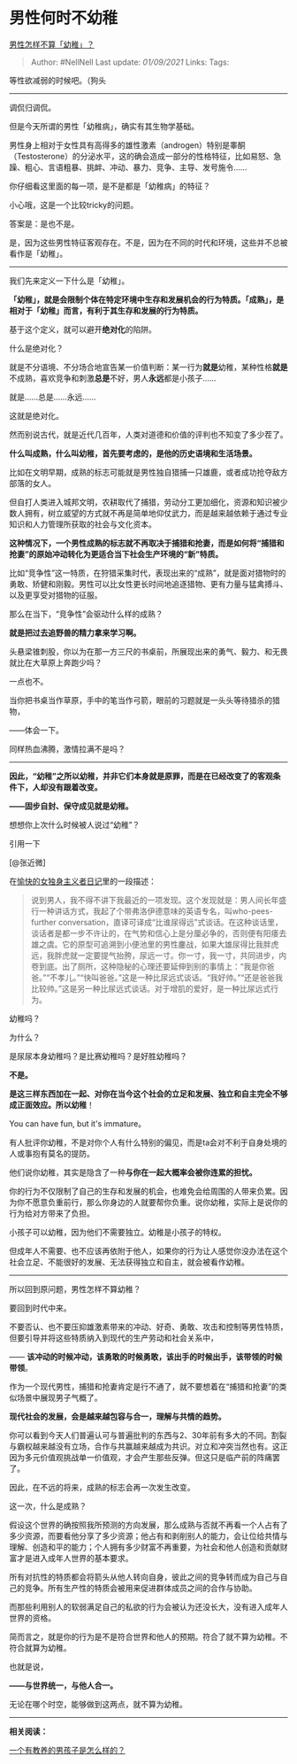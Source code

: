 # 男性何时不幼稚
[男性怎样不算「幼稚」？](https://www.zhihu.com/question/45730566/answer/1471565993)

> Author: #NellNell
Last update: *01/09/2021*
Links:
Tags:

等性欲减弱的时候吧。（狗头

---

调侃归调侃。

但是今天所谓的男性「幼稚病」，确实有其生物学基础。

男性身上相对于女性具有高得多的雄性激素（androgen）特别是睾酮（Testosterone）的分泌水平，这的确会造成一部分的性格特征，比如易怒、急躁、粗心、言语粗暴、挑衅、冲动、暴力、竞争、主导、发号施令……

你仔细看这里面的每一项，是不是都是「幼稚病」的特征？

小心哦，这是一个比较tricky的问题。

答案是：是也不是。

是，因为这些男性特征客观存在。不是，因为在不同的时代和环境，这些并不总被看作是「幼稚」。

---

我们先来定义一下什么是「幼稚」。

**「幼稚」，就是会限制个体在特定环境中生存和发展机会的行为特质。「成熟」，是相对于「幼稚」而言，有利于其生存和发展的行为特质。**

基于这个定义，就可以避开**绝对化**的陷阱。

什么是绝对化？

就是不分语境、不分场合地宣告某一价值判断：某一行为**就是**幼稚，某种性格**就是**不成熟，喜欢竞争和刺激**总是**不好，男人**永远**都是小孩子……

就是……总是……永远……

这就是绝对化。

然而别说古代，就是近代几百年，人类对道德和价值的评判也不知变了多少茬了。

**什么叫成熟，什么叫幼稚，首先要考虑的，是他的历史语境和生活场景。**

比如在文明早期，成熟的标志可能就是男性独自猎捕一只雄鹿，或者成功抢夺敌方部落的女人。

但自打人类进入城邦文明，农耕取代了捕猎，劳动分工更加细化，资源和知识被少数人拥有，树立威望的方式就不再是简单地仰仗武力，而是越来越依赖于通过专业知识和人力管理所获取的社会与文化资本。

**这种情况下，一个男性成熟的标志就不再取决于捕猎和抢妻，而是如何将“捕猎和抢妻”的原始冲动转化为更适合当下社会生产环境的“新”特质。**

比如“竞争性”这一特质，在狩猎采集时代，表现出来的“成熟”，就是面对猎物时的勇敢、矫健和刚毅。男性可以比女性更长时间地追逐猎物、更有力量与猛禽搏斗、以及更享受对猎物的征服。

那么在当下，“竞争性”会驱动什么样的成熟？

**就是把过去追野兽的精力拿来学习啊。**

头悬梁锥刺股，你以为在那一方三尺的书桌前，所展现出来的勇气、毅力、和无畏就比在大草原上奔跑少吗？

一点也不。

当你把书桌当作草原，手中的笔当作弓箭，眼前的习题就是一头头等待猎杀的猎物，

——体会一下。

同样热血沸腾，激情拉满不是吗？

---

**因此，“幼稚”之所以幼稚，并非它们本身就是原罪，而是在已经改变了的客观条件下，人却没有跟着改变。**

**——固步自封、保守成见就是幼稚。**

想想你上次什么时候被人说过“幼稚”？

引用一下

[@张近微]

在[愉快的女独身主义者日记](https://zhuanlan.zhihu.com/p/242695345)里的一段描述：

> 说到男人，我不得不讲下我最近的一项发现。这个发现就是：男人间长年盛行一种讲话方式，我起了个带弗洛伊德意味的英语专名，叫who-pees-further conversation，直译可译成“比谁尿得远”式谈话。在这种谈话里，谈话者是都一步不许让的，在气势和信心上是分厘必争的，否则便有阳痿去雄之虞。它的原型可追溯到小便池里的男性鏖战，如果大雄尿得比我胖虎远，我胖虎就一定要提气抬胯，尿远一寸。你一寸，我一寸，共同进步，内卷到底。出了厕所，这种隐秘的心理还要延伸到别的事情上：“我是你爸爸。”“不孝儿。”“快叫爸爸。”这是一种比尿远式谈话。“我好帅。”“还是爸爸我比较帅。”这是另一种比尿远式谈话。对于增肌的爱好，是一种比尿远式行为。

幼稚吗？

为什么？

是尿尿本身幼稚吗？是比赛幼稚吗？是好胜幼稚吗？

**不是。**

**是这三样东西加在一起、对你在当今这个社会的立足和发展、独立和自主完全不够成正面效应。所以幼稚**！

You can have fun, but it's immature。

有人批评你幼稚，不是对你个人有什么特别的偏见，而是ta会对不利于自身处境的人或事抱有莫名的提防。

他们说你幼稚，其实是隐含了一种**与你在一起大概率会被你连累的担忧。**

你的行为不仅限制了自己的生存和发展的机会，也难免会给周围的人带来负累。因为你不愿意负重前行，那么你身边的人就要帮你负重。说你幼稚，实际上是说你的行为给对方带来了负担。

小孩子可以幼稚，因为他们不需要独立。幼稚是小孩子的特权。

但成年人不需要、也不应该再依附于他人，如果你的行为让人感觉你没办法在这个社会立足、不能很好的发展、无法获得独立和自主，就会被看作幼稚。

---

所以回到原问题，男性怎样不算幼稚？

要回到时代中来。

不要否认、也不要压抑雄激素带来的冲动、好奇、勇敢、攻击和控制等男性特质，但要引导并将这些特质纳入到现代的生产劳动和社会关系中，

—— **该冲动的时候冲动，该勇敢的时候勇敢，该出手的时候出手，该带领的时候带领**。

作为一个现代男性，捕猎和抢妻肯定是行不通了，就不要想着在“捕猎和抢妻”的类似场景中展现男子气概了。

**现代社会的发展，会是越来越包容与合一，理解与共情的趋势。**

你可以看到今天人们普遍认可与普遍批判的东西与2、30年前有多大的不同。割裂与霸权越来越没有立场，合作与共赢越来越成为共识。对立和冲突当然也有。这正因为多元价值观挑战单一价值观，才会产生那些反弹。但这只是临产前的阵痛罢了。

因此，在不远的将来，成熟的标志会再一次发生改变。

这一次，什么是成熟？

假设这个世界的确按照我所预测的方向发展，那么成熟与否就不再看一个人占有了多少资源，而要看他分享了多少资源；他占有和剥削别人的能力，会让位给共情与理解、创造和平的能力；个人拥有多少财富不再重要，为社会和他人创造和贡献财富才是进入成年人世界的基本要求。

所有对抗性的特质都会将箭头从他人转向自身，彼此之间的竞争转而成为自己与自己的竞争。所有生产性的特质会被用来促进群体成员之间的合作与协助。

而那些利用别人的软弱满足自己的私欲的行为会被认为还没长大，没有进入成年人世界的资格。

简而言之，就是你的行为是不是符合世界和他人的预期。符合了就不算为幼稚。不符合就算为幼稚。

也就是说，

**——与世界统一，与他人合一。**

无论在哪个时空，能够做到这两点，就不算为幼稚。

---

**相关阅读：**

[一个有教养的男孩子是怎么样的？](https://www.zhihu.com/question/288381809/answer/681425360)
